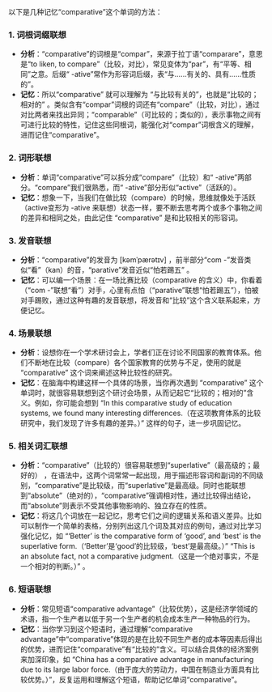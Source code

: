 以下是几种记忆“comparative”这个单词的方法：

### 1. 词根词缀联想
 - **分析**：“comparative”的词根是“compar”，来源于拉丁语“comparare”，意思是“to liken, to compare”（比较，对比），常见变体为“par”，有“平等、相同”之意。后缀“ -ative”常作为形容词后缀，表“与……有关的、具有……性质的”。 
 - **记忆**：所以“comparative” 就可以理解为 “与比较有关的”，也就是“比较的；相对的” 。类似含有“compar”词根的词还有“compare”（比较，对比），通过对比两者来找出异同；“comparable”（可比较的；类似的），表示事物之间有可进行比较的特性，记住这些同根词，能强化对“compar”词根含义的理解，进而记住“comparative”。

### 2. 词形联想
 - **分析**：单词“comparative”可以拆分成“compare”（比较）和“ -ative”两部分。“compare”我们很熟悉，而“ -ative”部分形似“active”（活跃的）。
 - **记忆**：想象一下，当我们在做比较（compare）的时候，思维就像处于活跃（active变形为 -ative 来联想）状态一样，要不断去思考两个或多个事物之间的差异和相同之处，由此记住 “comparative” 是和比较相关的形容词。 

### 3. 发音联想
 - **分析**：“comparative”的发音为 [kəmˈpærətɪv] ，前半部分“com -”发音类似“看”（kan）的音，“parative”发音近似“怕若踢五” 。
 - **记忆**：可以编一个场景：在一场比赛比较（comparative 的含义）中，你看着（“com -”联想“看”）对手，心里有点怕（“parative”联想“怕若踢五”），怕被对手踢败，通过这种有趣的发音联想，将发音和“比较”这个含义联系起来，方便记忆。 

### 4. 场景联想
 - **分析**：设想你在一个学术研讨会上，学者们正在讨论不同国家的教育体系。他们不断地在比较（compare）各个国家教育的优势与不足，使用的就是 “comparative” 这个词来阐述这种比较性的研究。 
 - **记忆**：在脑海中构建这样一个具体的场景，当你再次遇到 “comparative” 这个单词时，就很容易联想到这个研讨会场景，从而记起它“比较的；相对的”含义。例如，你可能会想到 “In this comparative study of education systems, we found many interesting differences.（在这项教育体系的比较研究中，我们发现了许多有趣的差异。）” 这样的句子，进一步巩固记忆。 

### 5. 相关词汇联想
 - **分析**：“comparative”（比较的）很容易联想到“superlative”（最高级的；最好的） ，在语法中，这两个词常常一起出现，用于描述形容词和副词的不同级别，“comparative”是比较级，而“superlative”是最高级。同时也能联想到“absolute”（绝对的），“comparative”强调相对性，通过比较得出结论，而“absolute”则表示不受其他事物影响的、独立存在的性质。 
 - **记忆**：将这几个词放在一起记忆，思考它们之间的逻辑关系和语义差异。比如可以制作一个简单的表格，分别列出这几个词及其对应的例句，通过对比学习强化记忆，如 “‘Better’ is the comparative form of ‘good’, and ‘best’ is the superlative form.（‘Better’是‘good’的比较级，‘best’是最高级。）” “This is an absolute fact, not a comparative judgment.（这是一个绝对事实，不是一个相对的判断。）” 。 

### 6. 短语联想
 - **分析**：常见短语“comparative advantage”（比较优势），这是经济学领域的术语，指一个生产者以低于另一个生产者的机会成本生产一种物品的行为。
 - **记忆**：当你学习到这个短语时，通过理解“comparative advantage”中“comparative”体现的是在比较不同生产者的成本等因素后得出的优势，进而记住“comparative”有“比较的”含义。可以结合具体的经济案例来加深印象，如 “China has a comparative advantage in manufacturing due to its large labor force.（由于庞大的劳动力，中国在制造业方面具有比较优势。）”，反复运用和理解这个短语，帮助记忆单词“comparative”。 